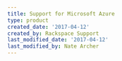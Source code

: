 ```yaml
---
title: Support for Microsoft Azure
type: product
created_date: '2017-04-12'
created_by: Rackspace Support
last_modified_date: '2017-04-12'
last_modified_by: Nate Archer
---
```

